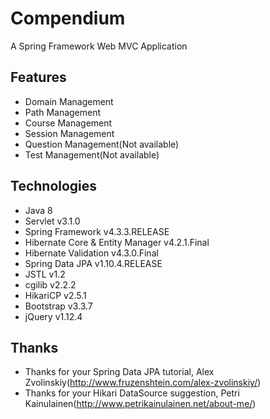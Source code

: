 # **Compendium**
A Spring Framework Web MVC Application

## **Features**

- Domain Management
- Path Management
- Course Management
- Session Management
- Question Management(Not available)
- Test Management(Not available)

## **Technologies**

- Java 8
- Servlet v3.1.0
- Spring Framework v4.3.3.RELEASE
- Hibernate Core & Entity Manager v4.2.1.Final
- Hibernate Validation v4.3.0.Final
- Spring Data JPA v1.10.4.RELEASE
- JSTL v1.2
- cgilib v2.2.2
- HikariCP v2.5.1
- Bootstrap v3.3.7
- jQuery v1.12.4

## **Thanks**

- Thanks for your Spring Data JPA tutorial, Alex Zvolinskiy(http://www.fruzenshtein.com/alex-zvolinskiy/)
- Thanks for your Hikari DataSource suggestion, Petri Kainulainen(http://www.petrikainulainen.net/about-me/)